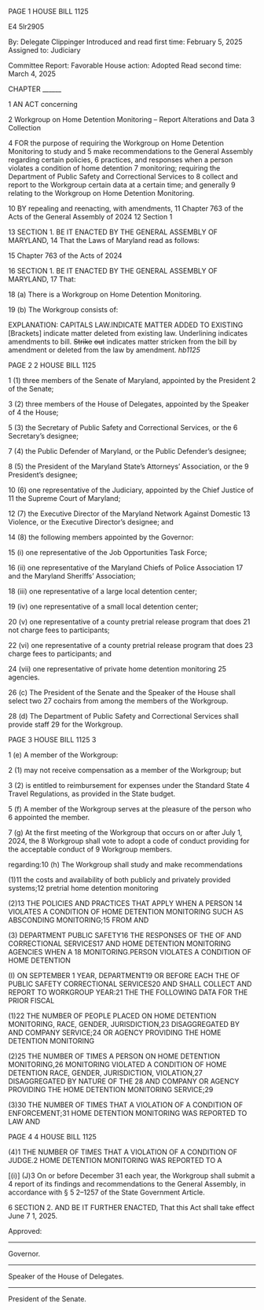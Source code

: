 PAGE 1
HOUSE BILL 1125

E4 5lr2905

By: Delegate Clippinger
Introduced and read first time: February 5, 2025
Assigned to: Judiciary

Committee Report: Favorable
House action: Adopted
Read second time: March 4, 2025

CHAPTER ______

1 AN ACT concerning

2 Workgroup on Home Detention Monitoring – Report Alterations and Data
3 Collection

4 FOR the purpose of requiring the Workgroup on Home Detention Monitoring to study and
5 make recommendations to the General Assembly regarding certain policies,
6 practices, and responses when a person violates a condition of home detention
7 monitoring; requiring the Department of Public Safety and Correctional Services to
8 collect and report to the Workgroup certain data at a certain time; and generally
9 relating to the Workgroup on Home Detention Monitoring.

10 BY repealing and reenacting, with amendments,
11 Chapter 763 of the Acts of the General Assembly of 2024
12 Section 1

13 SECTION 1. BE IT ENACTED BY THE GENERAL ASSEMBLY OF MARYLAND,
14 That the Laws of Maryland read as follows:

15 Chapter 763 of the Acts of 2024

16 SECTION 1. BE IT ENACTED BY THE GENERAL ASSEMBLY OF MARYLAND,
17 That:

18 (a) There is a Workgroup on Home Detention Monitoring.

19 (b) The Workgroup consists of:

EXPLANATION: CAPITALS LAW.INDICATE MATTER ADDED TO EXISTING
[Brackets] indicate matter deleted from existing law.
Underlining indicates amendments to bill.
~~Strike~~ ~~out~~ indicates matter stricken from the bill by amendment or deleted from the law by
amendment. *hb1125*

PAGE 2
2 HOUSE BILL 1125

1 (1) three members of the Senate of Maryland, appointed by the President
2 of the Senate;

3 (2) three members of the House of Delegates, appointed by the Speaker of
4 the House;

5 (3) the Secretary of Public Safety and Correctional Services, or the
6 Secretary’s designee;

7 (4) the Public Defender of Maryland, or the Public Defender’s designee;

8 (5) the President of the Maryland State’s Attorneys’ Association, or the
9 President’s designee;

10 (6) one representative of the Judiciary, appointed by the Chief Justice of
11 the Supreme Court of Maryland;

12 (7) the Executive Director of the Maryland Network Against Domestic
13 Violence, or the Executive Director’s designee; and

14 (8) the following members appointed by the Governor:

15 (i) one representative of the Job Opportunities Task Force;

16 (ii) one representative of the Maryland Chiefs of Police Association
17 and the Maryland Sheriffs’ Association;

18 (iii) one representative of a large local detention center;

19 (iv) one representative of a small local detention center;

20 (v) one representative of a county pretrial release program that does
21 not charge fees to participants;

22 (vi) one representative of a county pretrial release program that does
23 charge fees to participants; and

24 (vii) one representative of private home detention monitoring
25 agencies.

26 (c) The President of the Senate and the Speaker of the House shall select two
27 cochairs from among the members of the Workgroup.

28 (d) The Department of Public Safety and Correctional Services shall provide staff
29 for the Workgroup.

PAGE 3
HOUSE BILL 1125 3

1 (e) A member of the Workgroup:

2 (1) may not receive compensation as a member of the Workgroup; but

3 (2) is entitled to reimbursement for expenses under the Standard State
4 Travel Regulations, as provided in the State budget.

5 (f) A member of the Workgroup serves at the pleasure of the person who
6 appointed the member.

7 (g) At the first meeting of the Workgroup that occurs on or after July 1, 2024, the
8 Workgroup shall vote to adopt a code of conduct providing for the acceptable conduct of
9 Workgroup members.

regarding:10 (h) The Workgroup shall study and make recommendations

(1)11 the costs and availability of both publicly and privately provided
systems;12 pretrial home detention monitoring

(2)13 THE POLICIES AND PRACTICES THAT APPLY WHEN A PERSON
14 VIOLATES A CONDITION OF HOME DETENTION MONITORING SUCH AS ABSCONDING
MONITORING;15 FROM AND

(3) DEPARTMENT PUBLIC SAFETY16 THE RESPONSES OF THE OF AND
CORRECTIONAL SERVICES17 AND HOME DETENTION MONITORING AGENCIES WHEN A
18 MONITORING.PERSON VIOLATES A CONDITION OF HOME DETENTION

(I) ON SEPTEMBER 1 YEAR, DEPARTMENT19 OR BEFORE EACH THE OF
PUBLIC SAFETY CORRECTIONAL SERVICES20 AND SHALL COLLECT AND REPORT TO
WORKGROUP YEAR:21 THE THE FOLLOWING DATA FOR THE PRIOR FISCAL

(1)22 THE NUMBER OF PEOPLE PLACED ON HOME DETENTION
MONITORING, RACE, GENDER, JURISDICTION,23 DISAGGREGATED BY AND COMPANY
SERVICE;24 OR AGENCY PROVIDING THE HOME DETENTION MONITORING

(2)25 THE NUMBER OF TIMES A PERSON ON HOME DETENTION
MONITORING,26 MONITORING VIOLATED A CONDITION OF HOME DETENTION
RACE, GENDER, JURISDICTION, VIOLATION,27 DISAGGREGATED BY NATURE OF THE
28 AND COMPANY OR AGENCY PROVIDING THE HOME DETENTION MONITORING
SERVICE;29

(3)30 THE NUMBER OF TIMES THAT A VIOLATION OF A CONDITION OF
ENFORCEMENT;31 HOME DETENTION MONITORING WAS REPORTED TO LAW AND

PAGE 4
4 HOUSE BILL 1125

(4)1 THE NUMBER OF TIMES THAT A VIOLATION OF A CONDITION OF
JUDGE.2 HOME DETENTION MONITORING WAS REPORTED TO A

[(i)] (J)3 On or before December 31 each year, the Workgroup shall submit a
4 report of its findings and recommendations to the General Assembly, in accordance with §
5 2–1257 of the State Government Article.

6 SECTION 2. AND BE IT FURTHER ENACTED, That this Act shall take effect June
7 1, 2025.

Approved:

________________________________________________________________________________
Governor.

________________________________________________________________________________
Speaker of the House of Delegates.

________________________________________________________________________________
President of the Senate.